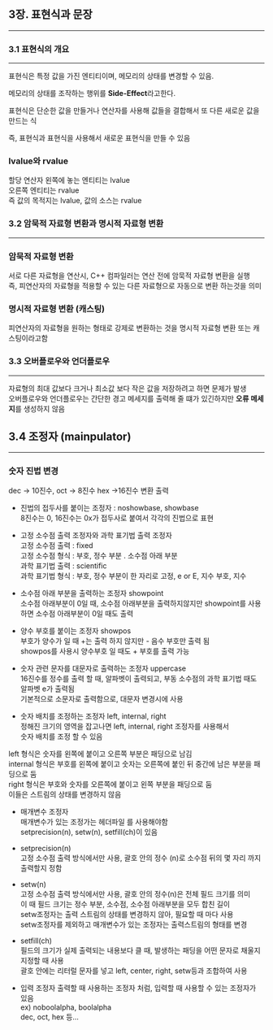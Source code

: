 ## 3장. 표현식과 문장 
--------------------

### 3.1 표현식의 개요 
---------------------
표현식은 특정 값을 가진 엔티티이며, 메모리의 상태를 변경할 수 있음. 

메모리의 상태를 조작하는 행위를 **Side-Effect**라고한다.

표현식은 단순한 값을 만들거나 연산자를 사용해 값들을 결합해서 또 다른 새로운 값을 만드는 식

즉, 표현식과 표현식을 사용해서 새로운 표현식을 만들 수 있음 


### lvalue와 rvalue 

할당 연산자 왼쪽에 놓는 엔티티는 lvalue<br>
오른쪽 엔티티는 rvalue <br>
즉 값의 목적지는 lvalue, 값의 소스는 rvalue <br>

### 3.2 암묵적 자료형 변환과 명시적 자료형 변환
---------------------------------------------
### 암묵적 자료형 변환 

서로 다른 자료형을 연산시, C++ 컴파일러는 연산 전에 암묵적 자료형 변환을 실행 <br>
즉, 피연산자의 자료형을 적용할 수 있는 다른 자료형으로 자동으로 변환 하는것을 의미 <br>

### 명시적 자료형 변환 (캐스팅)

피연산자의 자료형을 원하는 형태로 강제로 변환하는 것을 명시적 자료형 변환 또는 캐스팅이라고함 <br>


### 3.3 오버플로우와 언더플로우
--------------------
자료형의 최대 값보다 크거나 최소값 보다 작은 값을 저장하려고 하면 문제가 발생 <br>
오버플로우와 언더플로우는 간단한 경고 메세지를 출력해 줄 떄가 있긴하지만 **오류 메세지**를 생성하지 않음 <br>

## 3.4 조정자 (mainpulator)
-----------------------
### 숫자 진법 변경 
dec -> 10진수, oct -> 8진수 hex ->16진수 변환 출력<br>
* 진법의 접두사를 붙이는 조정자 : noshowbase, showbase<br> 
8진수는 0, 16진수는 0x가 접두사로 붙여서 각각의 진법으로 표현<br>
* 고정 소수점 출력 조정자와 과학 표기법 출력 조정자 <br>
고정 소수점 출력 : fixed <br>
고정 소수점 형식 : 부호, 정수 부분 . 소수점 아래 부분<br>
과학 표기법 출력 : scientific <br>
과학 표기법 형식 : 부호, 정수 부분이 한 자리로 고정, e or E, 지수 부호, 지수<br>

* 소수점 아래 부분을 출력하는 조정자 showpoint <br> 
소수점 아래부분이 0일 때, 소수점 아래부분을 출력하지않지만 showpoint를 사용하면 소수점 아래부분이 0일 때도 출력

* 양수 부호를 붙이는 조정자 showpos <br>
부호가 양수가 일 때  +는  출력 하지 않지만  - 음수 부호만 출력 됨<br> 
showpos를 사용시 양수부호 일 때도 + 부호를 출력 가능

* 숫자 관련 문자를 대문자로 출력하는 조정자  uppercase <br>
16진수를 정수를 출력 할 때, 알파벳이 출력되고, 부동 소수점의 과학 표기법 때도 알파벳 e가 출력됨<br>
기본적으로 소문자로 출력함으로, 대문자 변경시에 사용

* 숫자 배치를 조정하는 조정자 left, internal, right <br>
정해진 크기의 영역을 잡고나면 left, internal, right 조정자를 사용해서<br> 
숫자 배치를 조정 할 수 있음 

left 형식은 숫자를 왼쪽에 붙이고 오른쪽 부분은 패딩으로 남김 <br> 
internal 형식은 부호를 왼쪽에 붙이고 숫자는 오른쪽에 붙인 뒤 중간에 남은 부분을 패딩으로 둠 <br> 
right 형식은 부호와 숫자를 오른쪽에 붙이고 왼쪽 부분을 패딩으로 둠 <br> 
이들은 스트림의 상태를 변경하지 않음

* 매개변수 조정자 <br> 
매개변수가 있는 조정가는 헤더파일 <iomanip>를 사용해야함 <br> 
setprecision(n), setw(n), setfill(ch)이 있음 <br> 

+ setprecision(n) <br> 
고정 소수점 출력 방식에서만 사용, 괄호 안의 정수 (n)로 소수점 뒤의 몇 자리 까지 출력할지 정함

+ setw(n) <br> 
고정 소수점 출력 방식에서만 사용, 괄호 안의 정수(n)은 전체 필드 크기를 의미 <br> 
이 때 필드 크기는 정수 부분, 소수점, 소수점 아래부분을 모두 합친 길이 <br> 
setw조정자는 출력 스트림의 상태를 변경하지 않아, 필요할 때 마다 사용 <br> 
setw조정자를 제외하고 매개변수가 있는 조정자는 출력스트림의 형태를 변경  <br> 

+ setfill(ch) <br> 
필드의 크기가 실제 출력되는 내용보다 클 때, 발생하는 패딩을 어떤 문자로 채울지 지정할 때 사용 <br> 
괄호 안에는 리터럴 문자를 넣고 left, center, right, setw등과 조합하여 사용 

* 입력 조정자 
출력할 때 사용하는 조정자 처럼, 입력할 때 사용할 수 있는 조정자가 있음 <br> 
ex) noboolalpha, boolalpha <br> 
dec, oct, hex 등... 
